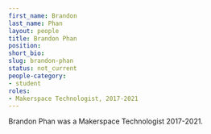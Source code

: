 ```yaml
---
first_name: Brandon
last_name: Phan
layout: people
title: Brandon Phan
position:
short_bio:
slug: brandon-phan
status: not_current
people-category:
- student
roles:
- Makerspace Technologist, 2017-2021
---
```

Brandon Phan was a Makerspace Technologist 2017-2021.
